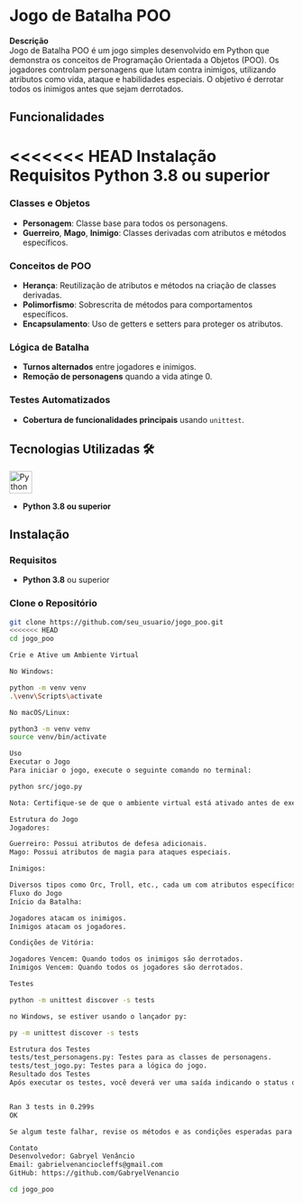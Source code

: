 # Jogo de Batalha POO

**Descrição**  
Jogo de Batalha POO é um jogo simples desenvolvido em Python que demonstra os conceitos de Programação Orientada a Objetos (POO). Os jogadores controlam personagens que lutam contra inimigos, utilizando atributos como vida, ataque e habilidades especiais. O objetivo é derrotar todos os inimigos antes que sejam derrotados.

## Funcionalidades

<<<<<<< HEAD
Instalação
Requisitos
Python 3.8 ou superior
=======
### Classes e Objetos
- **Personagem**: Classe base para todos os personagens.
- **Guerreiro**, **Mago**, **Inimigo**: Classes derivadas com atributos e métodos específicos.

### Conceitos de POO
- **Herança**: Reutilização de atributos e métodos na criação de classes derivadas.
- **Polimorfismo**: Sobrescrita de métodos para comportamentos específicos.
- **Encapsulamento**: Uso de getters e setters para proteger os atributos.

### Lógica de Batalha
- **Turnos alternados** entre jogadores e inimigos.
- **Remoção de personagens** quando a vida atinge 0.

### Testes Automatizados
- **Cobertura de funcionalidades principais** usando `unittest`.

## Tecnologias Utilizadas 🛠️

<p>
  <img src="https://img.icons8.com/color/48/000000/python.png" alt="Python Logo" width="40" height="40"/>
</p>

- **Python 3.8 ou superior**

## Instalação

### Requisitos
- **Python 3.8** ou superior

### Clone o Repositório
```bash
git clone https://github.com/seu_usuario/jogo_poo.git
<<<<<<< HEAD
cd jogo_poo

Crie e Ative um Ambiente Virtual

No Windows:

python -m venv venv
.\venv\Scripts\activate

No macOS/Linux:

python3 -m venv venv
source venv/bin/activate

Uso
Executar o Jogo
Para iniciar o jogo, execute o seguinte comando no terminal:

python src/jogo.py

Nota: Certifique-se de que o ambiente virtual está ativado antes de executar o comando.

Estrutura do Jogo
Jogadores:

Guerreiro: Possui atributos de defesa adicionais.
Mago: Possui atributos de magia para ataques especiais.

Inimigos:

Diversos tipos como Orc, Troll, etc., cada um com atributos específicos.
Fluxo do Jogo
Início da Batalha:

Jogadores atacam os inimigos.
Inimigos atacam os jogadores.

Condições de Vitória:

Jogadores Vencem: Quando todos os inimigos são derrotados.
Inimigos Vencem: Quando todos os jogadores são derrotados.

Testes

python -m unittest discover -s tests

no Windows, se estiver usando o lançador py:

py -m unittest discover -s tests

Estrutura dos Testes
tests/test_personagens.py: Testes para as classes de personagens.
tests/test_jogo.py: Testes para a lógica do jogo.
Resultado dos Testes
Após executar os testes, você deverá ver uma saída indicando o status de cada teste. Exemplo de saída bem-sucedida:


Ran 3 tests in 0.299s
OK

Se algum teste falhar, revise os métodos e as condições esperadas para identificar e corrigir o problema.

Contato
Desenvolvedor: Gabryel Venâncio
Email: gabrielvenanciocleffs@gmail.com
GitHub: https://github.com/GabryelVenancio

cd jogo_poo

